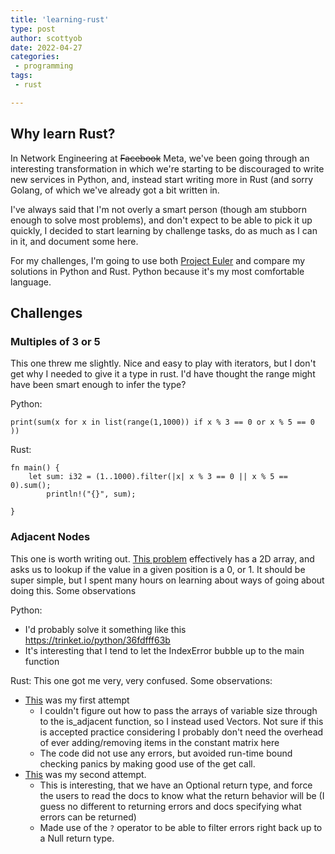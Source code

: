 ```yaml
---
title: 'learning-rust'
type: post
author: scottyob
date: 2022-04-27
categories:
 - programming
tags:
 - rust

---
```


## Why learn Rust?
In Network Engineering at ~~Facebook~~ Meta, we've been going through an interesting transformation in which we're starting to be discouraged to write new services in Python, and, instead start writing more in Rust (and sorry Golang, of which we've already got a bit written in.

I've always said that I'm not overly a smart person (though am stubborn enough to solve most problems), and don't expect to be able to pick it up quickly, I decided to start learning by challenge tasks, do as much as I can in it, and document some here.

For my challenges, I'm going to use both [Project Euler](https://projecteuler.net/) and compare my solutions in Python and Rust.  Python because it's my most comfortable language.

## Challenges
### Multiples of 3 or 5
This one threw me slightly.  Nice and easy to play with iterators, but I don't get why I needed to give it a type in rust.  I'd have thought the range might have been smart enough to infer the type?

Python:
```
print(sum(x for x in list(range(1,1000)) if x % 3 == 0 or x % 5 == 0 ))
```

Rust:
```
fn main() {
    let sum: i32 = (1..1000).filter(|x| x % 3 == 0 || x % 5 == 0).sum();
        println!("{}", sum);
        
}
```

### Adjacent Nodes
This one is worth writing out.  [This problem](https://edabit.com/challenge/3DAkZHv2LZjgqWbvW) effectively has a 2D array, and asks us to lookup if the value in a given position is a 0, or 1.  It should be super simple, but I spent many hours on learning about ways of going about doing this.  Some observations

Python:
- I'd probably solve it something like this https://trinket.io/python/36fdfff63b
- It's interesting that I tend to let the IndexError bubble up to the main function

Rust:
This one got me very, very confused.  Some observations:
- [This](https://play.rust-lang.org/?version=stable&mode=debug&edition=2021&gist=3269e24bf506f00f069b9fd1303cf567) was my first attempt
  - I couldn't figure out how to pass the arrays of variable size through to the is_adjacent function, so I instead used Vectors.  Not sure if this is accepted practice considering I probably don't need the overhead of ever adding/removing items in the constant matrix here
  - The code did not use any errors, but avoided run-time bound checking panics by making good use of the get call.
- [This](https://play.rust-lang.org/?version=stable&mode=debug&edition=2021&gist=790b1afd24b37d4978f6eca40a1d1835) was my second attempt.
  - This is interesting, that we have an Optional return type, and force the users to read the docs to know what the return behavior will be (I guess no different to returning errors and docs specifying what errors can be returned)
  - Made use of the ```?``` operator to be able to filter errors right back up to a Null return type.

